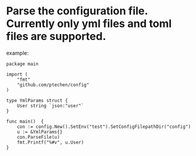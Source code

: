 # Parse the configuration file. Currently only yml files and toml files are supported.
example:

    package main

    import (
	    "fmt"
	    "github.com/ptechen/config"
    )

    type YmlParams struct {
	    User string `json:"user"`
    }

    func main()  {
	    con := config.New().SetEnv("test").SetConfigFilepathDir("config")
	    u := &YmlParams{}
	    con.ParseFile(u)
	    fmt.Printf("%#v", u.User)
    }